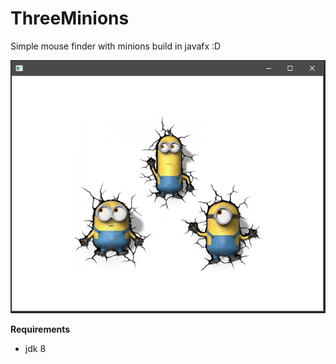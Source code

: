 # ThreeMinions
 Simple mouse finder with minions build in javafx :D

![1](sc.png)

**Requirements**
- jdk 8
